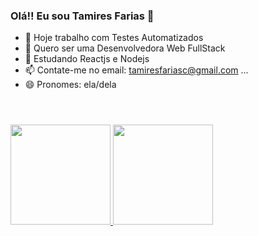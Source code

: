 ### Olá!! Eu sou Tamires Farias 👋

- 🔭 Hoje trabalho com Testes Automatizados
- 🌱 Quero ser uma Desenvolvedora Web FullStack
- 🤔 Estudando Reactjs e Nodejs
- 📫 Contate-me no email: tamiresfariasc@gmail.com ...
- 😄 Pronomes: ela/dela

<!DOCTYPE html>
<html lang="pt-br">
<header>
  <h1></h1>
</header>

<body>
  <div>
    <a href="https://github.com/tamifarias">
    <img height=160em src="https://github-readme-stats.vercel.app/api?username=tamifarias&show_icons=true&theme=cobalt">
    <img height=160em src="https://github-readme-stats.vercel.app/api/top-langs/?username=tamifarias&theme=cobalt">
  </div>
  <div>
 
  </div>
</body>
</html>




